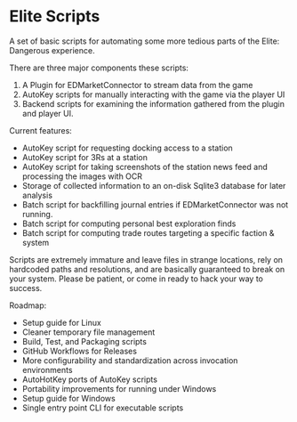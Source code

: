 Elite Scripts
=============

A set of basic scripts for automating some more tedious parts of the Elite: Dangerous experience.

There are three major components these scripts:
1. A Plugin for EDMarketConnector to stream data from the game
2. AutoKey scripts for manually interacting with the game via the player UI
3. Backend scripts for examining the information gathered from the plugin and player UI.

Current features:
* AutoKey script for requesting docking access to a station
* AutoKey script for 3Rs at a station
* AutoKey script for taking screenshots of the station news feed and processing the images with OCR
* Storage of collected information to an on-disk Sqlite3 database for later analysis
* Batch script for backfilling journal entries if EDMarketConnector was not running.
* Batch script for computing personal best exploration finds
* Batch script for computing trade routes targeting a specific faction & system

Scripts are extremely immature and leave files in strange locations, rely on hardcoded paths and resolutions,
and are basically guaranteed to break on your system. Please be patient, or come in ready to hack your way to success.

Roadmap:
* Setup guide for Linux
* Cleaner temporary file management
* Build, Test, and Packaging scripts
* GitHub Workflows for Releases
* More configurability and standardization across invocation environments
* AutoHotKey ports of AutoKey scripts
* Portability improvements for running under Windows
* Setup guide for Windows
* Single entry point CLI for executable scripts